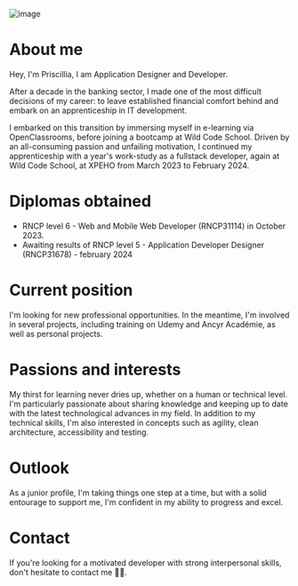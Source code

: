 ![image](https://github.com/PriscilliaAmmeux/priscillia.ammeux/assets/96787811/3c7e9adf-f421-4372-9af9-8ae4bb7e747f)


<h1>About me</h1>
<p>Hey, I'm Priscillia,  I am Application Designer and Developer.</p>

<p>After a decade in the banking sector, I made one of the most difficult decisions of my career: to leave established financial comfort behind and embark on an apprenticeship in IT development.</p>

<p>I embarked on this transition by immersing myself in e-learning via OpenClassrooms, before joining a bootcamp at Wild Code School. Driven by an all-consuming passion and unfailing motivation, I continued my apprenticeship with a year's work-study as a fullstack developer, again at Wild Code School, at XPEHO from March 2023 to February 2024.</p>

<h1>Diplomas obtained</h1>
<ul>
  <li>RNCP level 6 - Web and Mobile Web Developer (RNCP31114) in October 2023.</li>
  <li>Awaiting results of RNCP level 5 - Application Developer Designer (RNCP31678) - february 2024</li>
</ul>

<h1>Current position</h1>
<p>I'm looking for new professional opportunities. In the meantime, I'm involved in several projects, including training on Udemy and Ancyr Académie, as well as personal projects.</p>

<h1>Passions and interests</h1>
<p>My thirst for learning never dries up, whether on a human or technical level. I'm particularly passionate about sharing knowledge and keeping up to date with the latest technological advances in my field. In addition to my technical skills, I'm also interested in concepts such as agility, clean architecture, accessibility and testing.</p>


<h1>Outlook</h1>
As a junior profile, I'm taking things one step at a time, but with a solid entourage to support me, I'm confident in my ability to progress and excel.

<h1>Contact</h1>
If you're looking for a motivated developer with strong interpersonal skills, don't hesitate to contact me 🐞😉.

